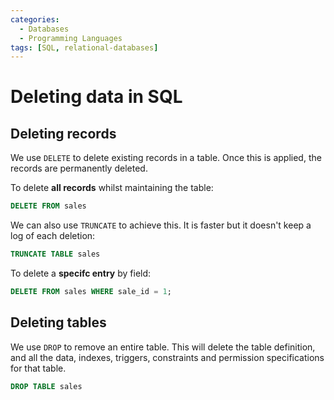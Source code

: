 ```yaml
---
categories:
  - Databases
  - Programming Languages
tags: [SQL, relational-databases]
---
```


# Deleting data in SQL

## Deleting records

We use `DELETE` to delete existing records in a table. Once this is applied, the records are permanently deleted.

To delete **all records** whilst maintaining the table:

```sql
DELETE FROM sales
```

We can also use `TRUNCATE` to achieve this. It is faster but it doesn't keep a log of each deletion:

```sql
TRUNCATE TABLE sales
```

To delete a **specifc entry** by field:

```sql
DELETE FROM sales WHERE sale_id = 1;
```

## Deleting tables

We use `DROP` to remove an entire table. This will delete the table definition, and all the data, indexes, triggers, constraints and permission specifications for that table.

```sql
DROP TABLE sales
```
